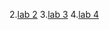 
2.[lab 2](https://github.com/Abhinavgaddam/AIML_Batch_19/blob/main/Assign_2.ipynb)
3.[lab 3](https://github.com/Abhinavgaddam/AIML_Batch_19/blob/main/Assign_3.ipynb)
4.[lab 4](https://github.com/Abhinavgaddam/AIML_Batch_19/blob/main/Assign_4.ipynb)
